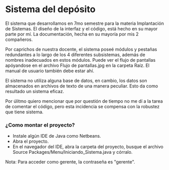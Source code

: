 # Sistema del depósito

El sistema que desarrollamos en 7mo semestre para la materia Implantación de Sistemas. El diseño de la interfaz y el código, está hecho en su mayor parte por mí. La documentación, hecha en su mayoría por mis 2 compañeros.

Por caprichos de nuestra docente, el sistema poseé módulos y pestañas redundantes a lo largo de los 4 diferentes subsistemas, además de nombres inadecuados en estos módulos. Puede ver el flujo de pantallas apóyandose en el archivo Flujo de pantallas.jpg en la carpeta Raíz. El manual de usuario también debe estar ahí.

El sistema no utiliza alguna base de datos, en cambio, los datos son almacenados en archivos de texto de una manera peculiar. Esto da como resultado un sistema eficaz.

Por úlitmo quiero mencionar que por questión de tiempo no me dí a la tarea de comentar el código, pero esta incidencia se compensa con la robustez que tiene sistema.

### ¿Como montar el proyecto?

- Instale algún IDE de Java como Netbeans.
- Abra el proyecto.
- En el navegador del IDE, abra la carpeta del proyecto, busque el archivo Source Packages/Menu/Iniciando_Sistema.java y córralo.

Nota: Para acceder como gerente, la contraseña es "gerente".
